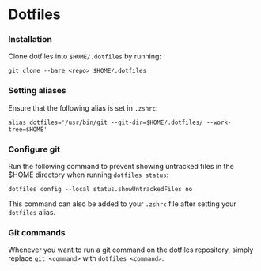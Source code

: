 # Dotfiles

### Installation

Clone dotfiles into `$HOME/.dotfiles` by running:

```shell
git clone --bare <repo> $HOME/.dotfiles
```

### Setting aliases

Ensure that the following alias is set in `.zshrc`:

```shell
alias dotfiles='/usr/bin/git --git-dir=$HOME/.dotfiles/ --work-tree=$HOME'
```

### Configure git

Run the following command to prevent showing untracked files in the $HOME directory when running `dotfiles status`:

```shell
dotfiles config --local status.showUntrackedFiles no
```

This command can also be added to your `.zshrc` file after setting your `dotfiles` alias.

### Git commands

Whenever you want to run a git command on the dotfiles repository, simply replace `git <command>` with `dotfiles <command>`.
